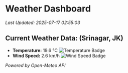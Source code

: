 
# Weather Dashboard

_Last Updated: 2025-07-17 02:55:03_

## Current Weather Data: (Srinagar, JK)
- **Temperature:** 19.6 °C ![Temperature Badge](https://img.shields.io/badge/Temperature-Low%20Temp-blue)
- **Wind Speed:** 2.6 km/h ![Wind Speed Badge](https://img.shields.io/badge/Wind%20Speed-Light%20Wind-blue)

*Powered by Open-Meteo API*

